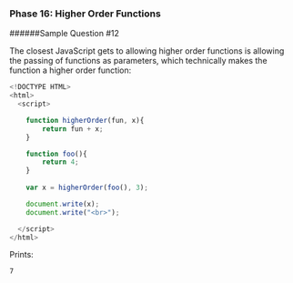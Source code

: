 ### Phase 16: Higher Order Functions
######Sample Question #12

The closest JavaScript gets to allowing higher order functions is allowing the passing of functions as parameters, which technically makes the function a higher order function:

```js
<!DOCTYPE HTML>
<html>
  <script>

    function higherOrder(fun, x){
        return fun + x;
    }

    function foo(){
        return 4;
    }
  
    var x = higherOrder(foo(), 3);

    document.write(x);
    document.write("<br>");

  </script>
</html>

```

Prints:

	7



